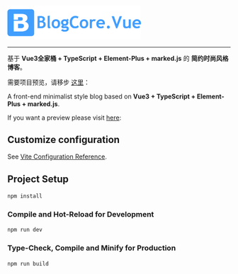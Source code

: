 <img src="https://github.com/LuckyStar04/TechBlogCore.Vue/blob/master/src/assets/logo.png" height="60%" width="60%"/>

----

基于 **Vue3全家桶 + TypeScript + Element-Plus + marked.js** 的 **简约时尚风格博客**。

需要项目预览，请移步 [这里](https://lhyy2022.xyz/)：

A front-end minimalist style blog based on **Vue3 + TypeScript + Element-Plus + marked.js**.

If you want a preview please visit [here](https://lhyy2022.xyz/):

## Customize configuration

See [Vite Configuration Reference](https://vitejs.dev/config/).

## Project Setup

```sh
npm install
```

### Compile and Hot-Reload for Development

```sh
npm run dev
```

### Type-Check, Compile and Minify for Production

```sh
npm run build
```
